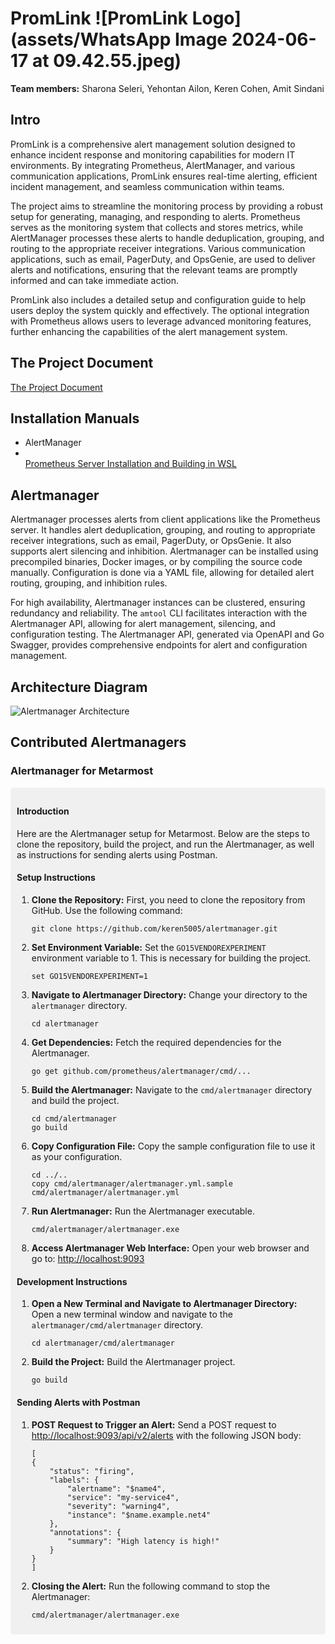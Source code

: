 # PromLink ![PromLink Logo](assets/WhatsApp Image 2024-06-17 at 09.42.55.jpeg)

**Team members:** Sharona Seleri, Yehontan Ailon, Keren Cohen, Amit Sindani

## Intro

PromLink is a comprehensive alert management solution designed to enhance incident response and monitoring capabilities for modern IT environments. By integrating Prometheus, AlertManager, and various communication applications, PromLink ensures real-time alerting, efficient incident management, and seamless communication within teams.

The project aims to streamline the monitoring process by providing a robust setup for generating, managing, and responding to alerts. Prometheus serves as the monitoring system that collects and stores metrics, while AlertManager processes these alerts to handle deduplication, grouping, and routing to the appropriate receiver integrations. Various communication applications, such as email, PagerDuty, and OpsGenie, are used to deliver alerts and notifications, ensuring that the relevant teams are promptly informed and can take immediate action.

PromLink also includes a detailed setup and configuration guide to help users deploy the system quickly and effectively. The optional integration with Prometheus allows users to leverage advanced monitoring features, further enhancing the capabilities of the alert management system.

## The Project Document
[The Project Document](https://docs.google.com/document/d/1Z8aP73-qfQTJvO1sbzkbGy7vpMwKQOuJ/edit)

## Installation Manuals
- AlertManager
-  <br /> [Prometheus Server Installation and Building in WSL](https://docs.google.com/document/d/1b3tM0dMIS8sU3uE8-a8AZPi6YwI0U_NX/edit)

## Alertmanager

Alertmanager processes alerts from client applications like the Prometheus server. It handles alert deduplication, grouping, and routing to appropriate receiver integrations, such as email, PagerDuty, or OpsGenie. It also supports alert silencing and inhibition. Alertmanager can be installed using precompiled binaries, Docker images, or by compiling the source code manually. Configuration is done via a YAML file, allowing for detailed alert routing, grouping, and inhibition rules.

For high availability, Alertmanager instances can be clustered, ensuring redundancy and reliability. The `amtool` CLI facilitates interaction with the Alertmanager API, allowing for alert management, silencing, and configuration testing. The Alertmanager API, generated via OpenAPI and Go Swagger, provides comprehensive endpoints for alert and configuration management.

## Architecture Diagram

![Alertmanager Architecture](https://raw.githubusercontent.com/keren5005/alertmanager/b0f54f0bc76114b03d81627c714a7d12e4138795/doc/arch.svg)

## Contributed Alertmanagers

### Alertmanager for Metarmost

<div style="background-color:#f0f0f0; padding:10px; border-radius:5px;">
<h4>Introduction</h4>
<p>Here are the Alertmanager setup for Metarmost. Below are the steps to clone the repository, build the project, and run the Alertmanager, as well as instructions for sending alerts using Postman.</p>

<h4>Setup Instructions</h4>
<ol>
<li><strong>Clone the Repository:</strong> First, you need to clone the repository from GitHub. Use the following command:</li>
<pre><code>git clone https://github.com/keren5005/alertmanager.git</code></pre>

<li><strong>Set Environment Variable:</strong> Set the <code>GO15VENDOREXPERIMENT</code> environment variable to 1. This is necessary for building the project.</li>
<pre><code>set GO15VENDOREXPERIMENT=1</code></pre>

<li><strong>Navigate to Alertmanager Directory:</strong> Change your directory to the <code>alertmanager</code> directory.</li>
<pre><code>cd alertmanager</code></pre>

<li><strong>Get Dependencies:</strong> Fetch the required dependencies for the Alertmanager.</li>
<pre><code>go get github.com/prometheus/alertmanager/cmd/...</code></pre>

<li><strong>Build the Alertmanager:</strong> Navigate to the <code>cmd/alertmanager</code> directory and build the project.</li>
<pre><code>cd cmd/alertmanager
go build</code></pre>

<li><strong>Copy Configuration File:</strong> Copy the sample configuration file to use it as your configuration.</li>
<pre><code>cd ../..
copy cmd/alertmanager/alertmanager.yml.sample cmd/alertmanager/alertmanager.yml</code></pre>

<li><strong>Run Alertmanager:</strong> Run the Alertmanager executable.</li>
<pre><code>cmd/alertmanager/alertmanager.exe</code></pre>

<li><strong>Access Alertmanager Web Interface:</strong> Open your web browser and go to: <a href="http://localhost:9093">http://localhost:9093</a></li>
</ol>

<h4>Development Instructions</h4>
<ol>
<li><strong>Open a New Terminal and Navigate to Alertmanager Directory:</strong> Open a new terminal window and navigate to the <code>alertmanager/cmd/alertmanager</code> directory.</li>
<pre><code>cd alertmanager/cmd/alertmanager</code></pre>

<li><strong>Build the Project:</strong> Build the Alertmanager project.</li>
<pre><code>go build</code></pre>
</ol>

<h4>Sending Alerts with Postman</h4>
<ol>
<li><strong>POST Request to Trigger an Alert:</strong> Send a POST request to <a href="[http://localhost:9093/api/v2/alerts](http://localhost:9093/api/v2/alerts)">http://localhost:9093/api/v2/alerts</a> with the following JSON body:</li>
<pre><code>[
{
    "status": "firing",
	"labels": {
		"alertname": "$name4",
		"service": "my-service4",
		"severity": "warning4",
		"instance": "$name.example.net4"
	},
	"annotations": {
		"summary": "High latency is high!"
	}
}
]
</code></pre>

<li><strong>Closing the Alert:</strong> Run the following command to stop the Alertmanager:</li>
<pre><code>cmd/alertmanager/alertmanager.exe</code></pre>
</ol>
</div>

